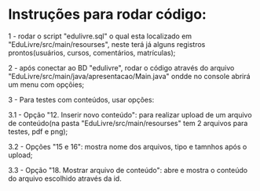 # Instruções para rodar código:

1 - rodar o script "edulivre.sql" o qual esta localizado em "EduLivre/src/main/resourses", neste terá já alguns registros prontos(usuários, cursos, comentários, matrículas);

2 - após conectar ao BD "edulivre", rodar o código através do arquivo "EduLivre/src/main/java/apresentacao/Main.java" ondde no console abrirá um menu com opçõies;

3 - Para testes com conteúdos, usar opções: 

 3.1 - Opção "12. Inserir novo conteúdo": para realizar upload de um arquivo de conteúdo(na pasta "EduLivre/src/main/resourses" tem 2 arquivos para testes, pdf e png);
  
 3.2 - Opções "15 e 16": mostra nome dos arquivos, tipo e tamnhos após o upload;
  
 3.3 - Opção "18. Mostrar arquivo de conteúdo": abre e mostra o conteúdo do arquivo escolhido através da id.
